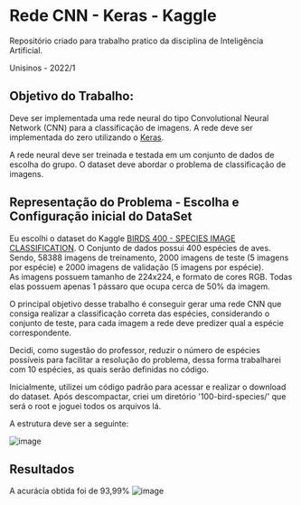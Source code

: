 <h1> Rede CNN - Keras - Kaggle </h1>

Repositório criado para trabalho pratico da disciplina de Inteligência Artificial.

Unisinos - 2022/1


<h2> Objetivo do Trabalho: </h2>

Deve ser implementada uma rede neural do tipo Convolutional Neural Network (CNN) para a classificação de 
imagens. 
A rede deve ser implementada do zero utilizando o [Keras](https://keras.io/). 

A rede neural deve ser treinada e testada em um conjunto de dados de escolha do grupo. O dataset deve abordar 
o problema de classificação de imagens.

<h2> Representação do Problema - Escolha e Configuração inicial do DataSet </h2>

Eu escolhi o dataset do Kaggle [BIRDS 400 - SPECIES IMAGE CLASSIFICATION](https://www.kaggle.com/datasets/gpiosenka/100-bird-species). 
O Conjunto de dados possui 400 espécies de aves.
Sendo, 58388 imagens de treinamento, 2000 imagens de teste (5 imagens por espécie) e 2000 imagens de validação (5 imagens por espécie).  
As imagens possuem tamanho de 224x224, e formato de cores RGB. Todas elas possuem apenas 1 pássaro que ocupa cerca de 50% da imagem.

O principal objetivo desse trabalho é conseguir gerar uma rede CNN que consiga realizar a classificação correta das espécies, considerando o conjunto de teste, para cada imagem a rede deve predizer qual a espécie correspondente.

Decidi, como sugestão do professor, reduzir o número de espécies possíveis para facilitar a resolução do problema, dessa forma trabalharei com 10 espécies, as quais serão definidas no código.

Inicialmente, utilizei um código padrão para acessar e realizar o download do dataset. 
Após descompactar, criei um diretório '100-bird-species/' que será o root e joguei todos os arquivos lá. 

A estrutura deve ser a seguinte:

![image](https://user-images.githubusercontent.com/58199187/174257907-08450017-70f4-4553-8503-a1e52e327e29.png)

<h2>Resultados </h2>

A acurácia obtida foi de 93,99%
![image](https://user-images.githubusercontent.com/58199187/174258246-b64e05d1-dd7c-44d6-b697-3a9a2457ebe7.png)

